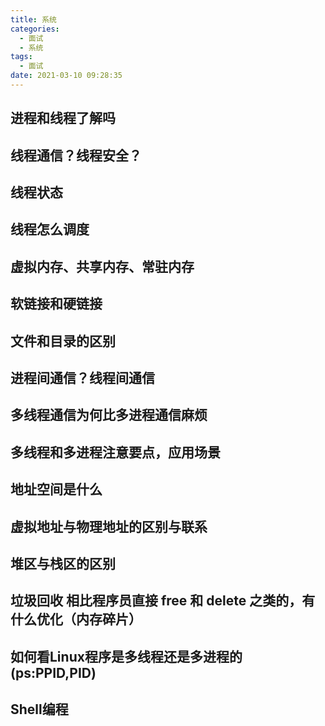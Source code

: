 ```yaml
---
title: 系统
categories:
  - 面试
  - 系统
tags:
  - 面试
date: 2021-03-10 09:28:35
---
```


## 进程和线程了解吗



## 线程通信？线程安全？



## 线程状态



## 线程怎么调度



## 虚拟内存、共享内存、常驻内存



## 软链接和硬链接



## 文件和目录的区别



## 进程间通信？线程间通信



## 多线程通信为何比多进程通信麻烦



## 多线程和多进程注意要点，应用场景



## 地址空间是什么



## 虚拟地址与物理地址的区别与联系



## 堆区与栈区的区别



## 垃圾回收 相比程序员直接 free 和 delete 之类的，有什么优化（内存碎片）



## 如何看Linux程序是多线程还是多进程的(ps:PPID,PID)



## Shell编程




